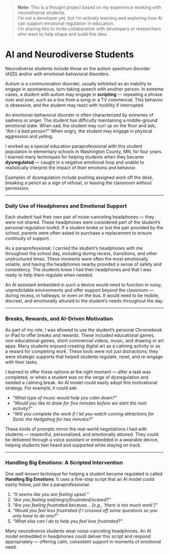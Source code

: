> **Note:** This is a thought project based on my experience working with neurodiverse students.  
> I’m not a developer yet, but I’m actively learning and exploring how AI can support emotional regulation in education.  
> I’m sharing this to invite collaboration with developers or researchers who want to help shape and build this idea.

# AI and Neurodiverse Students

Neurodiverse students include those on the autism spectrum disorder (ASD) and/or with emotional-behavioral disorders.

Autism is a communication disorder, usually exhibited as an inability to engage in spontaneous, turn-taking speech with another person. In extreme cases, a student with autism may engage in **scripting** — repeating a phrase over and over, such as a line from a song or a TV commercial. This behavior is obsessive, and the student may react with hostility if interrupted.

An emotional-behavioral disorder is often characterized by extremes of sadness or anger. The student has difficulty maintaining a middle-ground emotional state. When sad, the student may curl up on the floor and ask, _“Am I a bad person?”_ When angry, the student may engage in physical aggression and yelling.

I worked as a special education paraprofessional with this student population in elementary schools in Washington County, MN, for four years. I learned many techniques for helping students when they became **dysregulated** — caught in a negative emotional loop and unable to realistically interpret the impact of their emotions and behavior.

Examples of dysregulation include pushing assigned work off the desk, breaking a pencil as a sign of refusal, or leaving the classroom without permission.

---

### Daily Use of Headphones and Emotional Support

Each student had their own pair of noise-canceling headphones — they were not shared. These headphones were considered part of the student’s personal regulation toolkit. If a student broke or lost the pair provided by the school, parents were often asked to purchase a replacement to ensure continuity of support.

As a paraprofessional, I carried the student’s headphones with me throughout the school day, including during recess, transitions, and other unstructured times. These moments were often the most emotionally volatile, and having the headphones nearby provided a sense of safety and consistency. The students knew I had their headphones and that I was ready to help them regulate when needed.

An AI assistant embedded in such a device would need to function in noisy, unpredictable environments and offer support beyond the classroom — during recess, in hallways, or even on the bus. It would need to be mobile, discreet, and emotionally attuned to the student’s needs throughout the day.

---

### Breaks, Rewards, and AI-Driven Motivation

As part of my role, I was allowed to use the student’s personal Chromebook or iPad to offer breaks and rewards. These included educational games, non-educational games, short commercial videos, music, and drawing or art apps. Many students enjoyed creating digital art as a calming activity or as a reward for completing work. These tools were not just distractions; they were strategic supports that helped students regulate, reset, and re-engage with their tasks.

I learned to offer these options at the right moment — after a task was completed, or when a student was on the verge of dysregulation and needed a calming break. An AI model could easily adopt this motivational strategy. For example, it could ask:
- _“What type of music would help you calm down?”_
- _“Would you like to draw for five minutes before we start the next activity?”_
- _“Will you complete the work if I let you watch coming attractions for Sonic the Hedgehog for two minutes?”_

These kinds of prompts mirror the real-world negotiations I had with students — respectful, personalized, and emotionally attuned. They could be delivered through a voice assistant or embedded in a wearable device, helping students feel heard and supported while staying on track.

---

### Handling Big Emotions: A Scripted Intervention

One well-known technique for helping a student become regulated is called **Handling Big Emotions**. It uses a five-step script that an AI model could easily follow, just like a paraprofessional:

1. _“It seems like you are feeling upset.”_  
2. _“Are you feeling sad/angry/frustrated/scared?”_  
3. _“Are you feeling frustrated because… [e.g., ‘there is too much work’]”_  
4. _“Would you feel less frustrated if I crossed off some questions so you only have to do one?”_  
5. _“What else can I do to help you feel less frustrated?”_

Many neurodiverse students wear noise-canceling headphones. An AI model embedded in headphones could deliver this script and respond appropriately — offering calm, consistent support in moments of emotional need.
